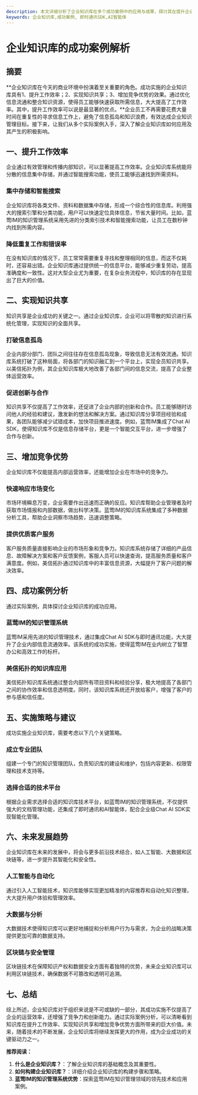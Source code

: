 ```yaml
---
description: 本文详细分析了企业知识库在多个成功案例中的应用与成果，探讨其在提升企业效率、知识管理和竞争力方面的重要性。
keywords: 企业知识库,成功案例, 即时通讯SDK,AI智能体
---
```

# 企业知识库的成功案例解析

## 摘要

**企业知识库在今天的商业环境中扮演着至关重要的角色。成功实施的企业知识库具有1、提升工作效率；2、实现知识共享；3、增加竞争优势的效果。通过优化信息流通和整合知识资源，使得员工能够快速获取所需信息，大大提高了工作效率。其中，提升工作效率可以说是最显著的优点。**企业员工不再需要花费大量时间在重复性的寻求信息工作上，避免了信息孤岛和知识浪费，有效达成企业知识管理目标。接下来，让我们从多个实际案例入手，深入了解企业知识库如何应用及其产生的积极影响。

## 一、提升工作效率

企业通过有效管理和传播内部知识，可以显著提高工作效率。企业知识库系统能将分散的信息集中存储，并通过智能搜索功能，使员工能够迅速找到所需资料。

### 集中存储和智能搜索

企业知识库将各类文件、资料和数据集中存储，形成一个综合性的信息库。利用强大的搜索引擎和分类功能，用户可以快速定位具体信息，节省大量时间。比如，蓝莺IM的知识管理系统采用先进的分类索引技术和智能搜索功能，让员工在数秒钟内找到所需内容。

### 降低重复工作和错误率

在没有知识库的情况下，员工常常需要重复寻找和整理相同的信息，而这不仅耗时，还容易出错。企业知识库通过提供统一的信息平台，能够减少重复劳动，提高准确度和一致性。这对大型企业尤为重要，在复杂业务流程中，知识库的存在显现出了巨大的价值。

## 二、实现知识共享

知识共享是企业成功的关键之一。通过企业知识库，企业可以将零散的知识进行系统化管理，实现知识的全面共享。

### 打破信息孤岛

企业内部分部门、团队之间往往存在信息孤岛现象，导致信息无法有效流通。知识库系统打破了这种局面，将各部门的知识融汇到一个平台上，实现全员知识共享。以美信拓扑为例，其企业知识库极大地改善了各部门间的信息交流，提高了企业整体运营效率。

### 促进创新与合作

知识共享不仅提高了工作效率，还促进了企业内部的创新和合作。员工能够随时访问他人的经验和建议，激发新的想法和解决方案。通过知识库分享项目经验和成果，各团队能够减少试错成本，加快项目推进速度。例如，蓝莺IM集成了Chat AI SDK，使得知识库不仅是信息存储平台，更是一个智能交互平台，进一步增强了合作与创新。

## 三、增加竞争优势

企业知识库不仅能提高内部运营效率，还能增加企业在市场中的竞争力。

### 快速响应市场变化

市场环境瞬息万变，企业需要作出迅速而正确的反应。知识库帮助企业管理者及时获取市场情报和内部数据，做出科学决策。蓝莺IM的知识库系统集成了多种数据分析工具，帮助企业洞察市场趋势，迅速调整策略。

### 提供优质客户服务

客户服务质量直接影响企业的市场形象和竞争力。知识库系统存储了详细的产品信息、故障解决方案和客户反馈案例，客服人员可以快速查询，提高服务质量和客户满意度。例如，美信拓扑通过知识库中的丰富信息资源，大幅提升了客户问题的解决效率。

## 四、成功案例分析

通过实际案例，具体探讨企业知识库的成功应用。

### 蓝莺IM的知识管理系统

蓝莺IM采用先进的知识管理技术，通过集成Chat AI SDK与即时通讯功能，大大提升了企业内部信息流通效率。该系统的成功实施，使得蓝莺IM在业内树立了智慧办公和高效工作的标杆。

### 美信拓扑的知识库应用

美信拓扑知识库系统通过整合内部所有项目资料和经验分享，极大地提高了各部门之间的协作效率和信息透明度。同时，该知识库系统还开放给客户，增强了客户的参与感和信任度。

## 五、实施策略与建议

成功实施企业知识库，需要考虑以下几个关键策略。

### 成立专业团队

组建一个专门的知识管理团队，负责知识库的建设和维护，包括内容更新、权限管理和技术支持等。

### 选择合适的技术平台

根据企业需求选择合适的知识库技术平台，如蓝莺IM的知识管理系统，不仅提供强大的文档管理功能，还集成了即时通讯和AI智能体，配合企业级Chat AI SDK实现智能化管理。

## 六、未来发展趋势

企业知识库在未来的发展中，将会与更多前沿技术结合，如人工智能、大数据和区块链等，进一步提升其智能化和安全性。

### 人工智能与自动化

通过引入人工智能技术，知识库能够实现更加精准的内容推荐和自动化知识整理，大大提升用户体验和管理效率。

### 大数据与分析

大数据技术使得知识库可以更好地捕捉和分析用户行为与需求，为企业的战略决策提供更加可靠的数据支持。

### 区块链与安全管理

区块链技术在保障知识产权和数据安全方面有着独特的优势，未来企业知识库可以利用区块链技术，确保数据不可篡改和透明可追溯。

## 七、总结

综上所述，企业知识库对于组织来说是不可或缺的一部分，其成功实施不仅提高了企业的运营效率，还增强了竞争力和创新能力。通过实际案例分析，可以清晰看到知识库在提升工作效率、实现知识共享和增加竞争优势方面所带来的巨大价值。未来，随着技术的不断发展，企业知识库将继续发挥更大的作用，成为企业成功的关键驱动力之一。

**推荐阅读：**
1. **什么是企业知识库？**：了解企业知识库的基础概念及其重要性。
2. **如何构建企业知识库？**：详细介绍企业知识库的构建步骤和策略。
3. **蓝莺IM的知识管理系统优势**：探索蓝莺IM在知识管理领域的领先技术和应用案例。